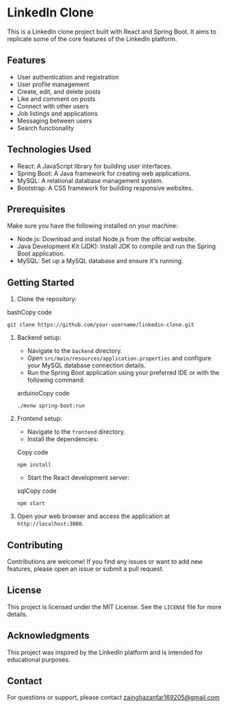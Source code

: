 
LinkedIn Clone
==============

This is a LinkedIn clone project built with React and Spring Boot. It aims to replicate some of the core features of the LinkedIn platform.

Features
--------

-   User authentication and registration
-   User profile management
-   Create, edit, and delete posts
-   Like and comment on posts
-   Connect with other users
-   Job listings and applications
-   Messaging between users
-   Search functionality

Technologies Used
-----------------

-   React: A JavaScript library for building user interfaces.
-   Spring Boot: A Java framework for creating web applications.
-   MySQL: A relational database management system.
-   Bootstrap: A CSS framework for building responsive websites.

Prerequisites
-------------

Make sure you have the following installed on your machine:

-   Node.js: Download and install Node.js from the official website.
-   Java Development Kit (JDK): Install JDK to compile and run the Spring Boot application.
-   MySQL: Set up a MySQL database and ensure it's running.

Getting Started
---------------

1.  Clone the repository:

bashCopy code

`git clone https://github.com/your-username/linkedin-clone.git`

1.  Backend setup:

    -   Navigate to the `backend` directory.
    -   Open `src/main/resources/application.properties` and configure your MySQL database connection details.
    -   Run the Spring Boot application using your preferred IDE or with the following command:

    arduinoCopy code

    `./mvnw spring-boot:run`

2.  Frontend setup:

    -   Navigate to the `frontend` directory.
    -   Install the dependencies:

    Copy code

    `npm install`

    -   Start the React development server:

    sqlCopy code

    `npm start`

3.  Open your web browser and access the application at `http://localhost:3000`.

Contributing
------------

Contributions are welcome! If you find any issues or want to add new features, please open an issue or submit a pull request.

License
-------

This project is licensed under the MIT License. See the `LICENSE` file for more details.

Acknowledgments
---------------

This project was inspired by the LinkedIn platform and is intended for educational purposes.

Contact
-------

For questions or support, please contact zainghazanfar169205@gmail.com

